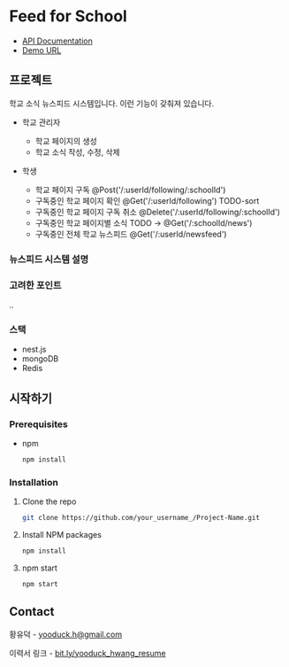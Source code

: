 # Feed for School

- [API Documentation]()
- [Demo URL]()

## 프로젝트

학교 소식 뉴스피드 시스템입니다. 이런 기능이 갖춰져 있습니다.

- 학교 관리자
  - 학교 페이지의 생성
  - 학교 소식 작성, 수정, 삭제
- 학생

  - 학교 페이지 구독 @Post('/:userId/following/:schoolId')
  - 구독중인 학교 페이지 확인 @Get('/:userId/following') TODO-sort
  - 구독중인 학교 페이지 구독 취소 @Delete('/:userId/following/:schoolId')
  - 구독중인 학교 페이지별 소식 TODO -> @Get('/:schoolId/news')
  - 구독중인 전체 학교 뉴스피드 @Get('/:userId/newsfeed')

### 뉴스피드 시스템 설명

### 고려한 포인트

..

### 스택

- nest.js
- mongoDB
- Redis

## 시작하기

### Prerequisites

- npm
  ```sh
  npm install
  ```

### Installation

1. Clone the repo
   ```sh
   git clone https://github.com/your_username_/Project-Name.git
   ```
2. Install NPM packages
   ```sh
   npm install
   ```
3. npm start
   ```js
   npm start
   ```

## Contact

황유덕 - yooduck.h@gmail.com

이력서 링크 - [bit.ly/yooduck_hwang_resume](bit.ly/yooduck_hwang_resume)
